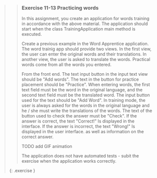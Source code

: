 >>### Exercise 11-13 Practicing words
>>
>> In this assignment, you create an application for words training in accordance with the above material. The application should start when the class TrainingApplication main method is executed.
>>
>> Create a previous example in the Word Apprentice application. The word trainig app should provide two views. In the first view, the user can enter the original words and their translations. In another view, the user is asked to translate the words. Practical words come from all the words you entered.
>>
>>From the front end. The text input button in the input text view should be "Add words". The text in the button for practice placement should be "Practice". When entering words, the first text field must be the word in the original language, and the second text field must be the translated word. The input button used for the text should be "Add Word". In training mode, the user is always asked for the words in the original language and he / she must write the translations of the words. The text of the button used to check the answer must be "Check". If the answer is correct, the text "Correct!" Is displayed in the interface. If the answer is incorrect, the text "Wrong!" Is displayed in the user interface. as well as information on the correct answer.
>>
>> TODO add GIF animation
>>
>>The application does not have automated tests - subit the exercise when the application works correctly.
>>
>{: .exercise }